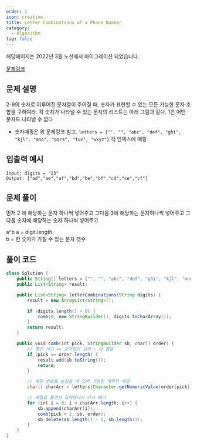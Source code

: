 ```yaml
---
order: 1
icon: creative
title: Letter Combinations of a Phone Number
category:
  - Algorithm
tag: false
---
```


해당페이지는 2022년 3월 노션에서 마이그레이션 되었습니다.

[문제링크](https://leetcode.com/problems/letter-combinations-of-a-phone-number/)

## 문제 설명

2-9의 숫자로 이루어진 문자열이 주어질 때, 숫자가 표현할 수 있는 모든 가능한 문자 조합을 구하여라. 각 숫자가 나타낼 수 있는 문자의 리스트는 아래 그림과 같다. 1은 어떤 문자도 나타낼 수 없다

- 숫자매핑은 위 문제링크 참고.
  `letters = {"", "", "abc", "def", "ghi", "kjl", "mno", "pqrs", "tuv", "wxyz"}` 각 인덱스에 매핑

## 입출력 예시

```
Input: digits = "23"
Output: ["ad","ae","af","bd","be","bf","cd","ce","cf"]
```

## 문제 풀이

먼저 2 에 해당하는 문자 하나씩 넣어주고
그다음 3에 해당하는 문자하나씩 넣어주고
그다음 숫자에 해당하는 숫자 하나씩 넣어주고

a^b
a = digit.length  
b = 한 숫자가 가질 수 있는 문자 갯수

## 풀이 코드

```java
class Solution {
    public String[] letters = {"", "", "abc", "def", "ghi", "kjl", "mno", "pqrs", "tuv", "wxyz"};
    public List<String> result;

    public List<String> letterCombinations(String digits) {
        result = new ArrayList<String>();

        if (digits.length() > 0) {
            comb(0, new StringBuilder(), digits.toCharArray());
        }
        return result;
    }

    public void comb(int pick, StringBuilder sb, char[] order) {
        // 뽑은 개수 == 문자열의 길이 : 다 뽑읍
        if (pick == order.length) {
            result.add(sb.toString());
            return;
        }

        // 해당 번호를 눌렀을 때 입력 가능한 캐릭터 배열
        char[] charArr = letters[Character.getNumericValue(order[pick])].toCharArray();

        // 배열을 돌면서 입력했다가 다시 빼기
        for (int i = 0; i < charArr.length; i++) {
            sb.append(charArr[i]);
            comb(pick + 1, sb, order);
            sb.delete(sb.length() - 1, sb.length());
        }
    }
}
```
